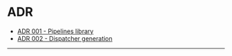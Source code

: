 # ADR

- [ADR 001 - Pipelines library](../adr/adr-001-pipelines-library.md)
- [ADR 002 - Dispatcher generation](../adr/adr-002-dispatcher-generation.md)
------
